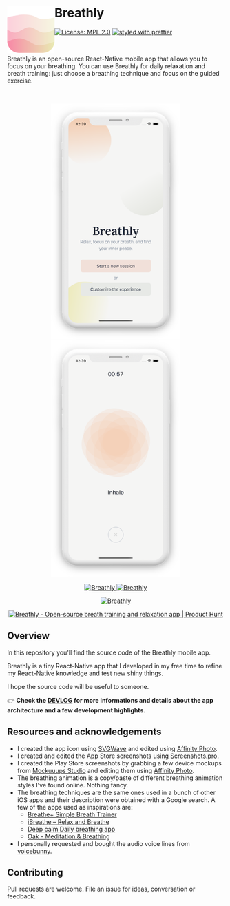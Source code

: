 &nbsp;

# Breathly <img src="./.github/icon-rounded.png" width="110" align="left">

[![License: MPL 2.0](https://img.shields.io/badge/License-MPL%202.0-brightgreen.svg)](https://opensource.org/licenses/MPL-2.0)
[![styled with prettier](https://img.shields.io/badge/styled_with-prettier-ff69b4.svg)](https://github.com/prettier/prettier)

&nbsp;

Breathly is an open-source React-Native mobile app that allows you to focus on your breathing.
You can use Breathly for daily relaxation and breath training: just choose a breathing technique and focus on the guided exercise.

&nbsp;

<p align="center" margin-bottom="0">
  <a href="https://breathly.app">
    <img alt="Breathly" width="300" height="auto" src="./.github/iphone-1.png">
  </a>
  <a href="https://breathly.app">
    <img alt="Breathly" width="300" height="auto" src="./.github/iphone-2.png">
  </a>
</p>

<p align="center" margin-bottom="0">
  <a href="https://itunes.apple.com/app/breathly/id1454852966">
    <img alt="Breathly" width="auto" height="40" src="./.github/app-store-badge.svg">
  </a>
  <a href="https://play.google.com/store/apps/details?id=com.mmazzarolo.breathly">
    <img alt="Breathly" width="auto" height="40" src="./.github/google-play-badge.png">
  </a>
</p>

<p align="center">
  <a href="https://f-droid.org/packages/com.mmazzarolo.breathly/">
    <img alt="Breathly" width="auto" height="60" src="https://fdroid.gitlab.io/artwork/badge/get-it-on.png">
  </a>
  </p>
<p align="center">
  <a href="https://www.producthunt.com/posts/breathly?utm_source=badge-featured&utm_medium=badge&utm_souce=badge-breathly" target="_blank"><img src="https://api.producthunt.com/widgets/embed-image/v1/featured.svg?post_id=290679&theme=light" alt="Breathly - Open-source breath training and relaxation app | Product Hunt" style="width: 250px; height: 54px;" width="250" height="54" /></a>
</p>

## Overview

In this repository you'll find the source code of the Breathly mobile app.

Breathly is a tiny React-Native app that I developed in my free time to refine my React-Native knowledge and test new shiny things.

I hope the source code will be useful to someone.

👉 **Check the [DEVLOG](./DEVLOG.md) for more informations and details about the app architecture and a few development highlights.**

## Resources and acknowledgements

- I created the app icon using [SVGWave](https://svgwave.in/) and edited using [Affinity Photo](https://svgwave.in/).
- I created and edited the App Store screenshots using [Screenshots.pro](https://screenshots.pro/).
- I created the Play Store screenshots by grabbing a few device mockups from [Mockuuups Studio](https://mockuuups.studio/) and editing them using [Affinity Photo](https://svgwave.in/).
- The breathing animation is a copy/paste of different breathing animation styles I've found online. Nothing fancy.
- The breathing techniques are the same ones used in a bunch of other iOS apps and their description were obtained with a Google search. A few of the apps used as inspirations are:
  - [Breathe+ Simple Breath Trainer](https://itunes.apple.com/us/app/breathe-simple-breath-trainer/id1106998959?mt=8)
  - [iBreathe – Relax and Breathe](https://itunes.apple.com/us/app/ibreathe-relax-and-breathe/id1296605806)
  - [Deep calm Daily breathing app](https://itunes.apple.com/us/app/daily-calm-deep-breathing-app/id1361009455?mt=8)
  - [Oak - Meditation & Breathing](https://itunes.apple.com/us/app/oak-meditation-breathing/id1210209691?mt=8)
- I personally requested and bought the audio voice lines from [voicebunny](https://voicebunny.com/p/10GUTaxhksaYXI-9jutm0hG0ku4hUZ-ta92slGswY4A~?p=pro-acq-inv).

## Contributing

Pull requests are welcome. File an issue for ideas, conversation or feedback.

